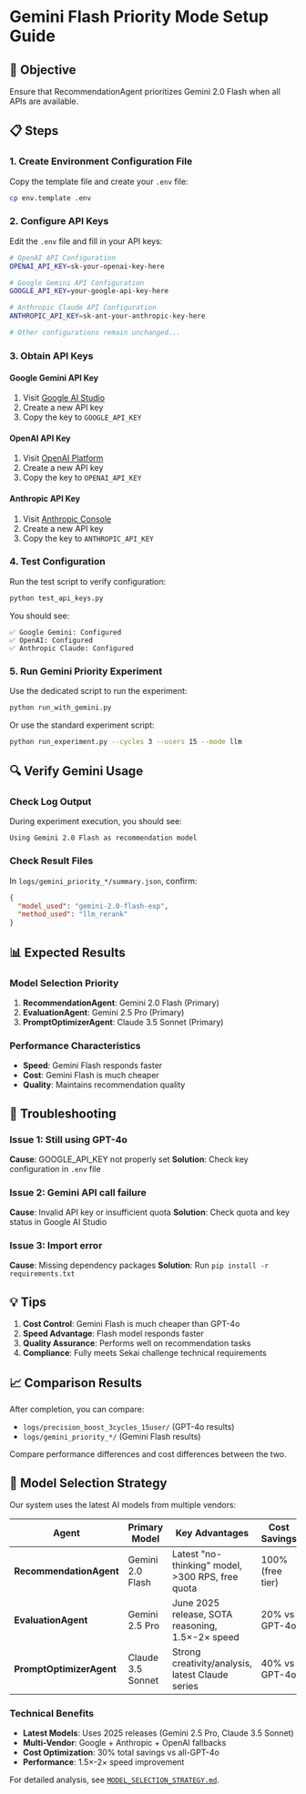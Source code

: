 # Gemini Flash Priority Mode Setup Guide

## 🎯 Objective

Ensure that RecommendationAgent prioritizes Gemini 2.0 Flash when all APIs are available.

## 📋 Steps

### 1. Create Environment Configuration File

Copy the template file and create your `.env` file:

```bash
cp env.template .env
```

### 2. Configure API Keys

Edit the `.env` file and fill in your API keys:

```bash
# OpenAI API Configuration
OPENAI_API_KEY=sk-your-openai-key-here

# Google Gemini API Configuration
GOOGLE_API_KEY=your-google-api-key-here

# Anthropic Claude API Configuration
ANTHROPIC_API_KEY=sk-ant-your-anthropic-key-here

# Other configurations remain unchanged...
```

### 3. Obtain API Keys

#### Google Gemini API Key

1. Visit [Google AI Studio](https://makersuite.google.com/app/apikey)
2. Create a new API key
3. Copy the key to `GOOGLE_API_KEY`

#### OpenAI API Key

1. Visit [OpenAI Platform](https://platform.openai.com/api-keys)
2. Create a new API key
3. Copy the key to `OPENAI_API_KEY`

#### Anthropic API Key

1. Visit [Anthropic Console](https://console.anthropic.com/)
2. Create a new API key
3. Copy the key to `ANTHROPIC_API_KEY`

### 4. Test Configuration

Run the test script to verify configuration:

```bash
python test_api_keys.py
```

You should see:

```
✅ Google Gemini: Configured
✅ OpenAI: Configured
✅ Anthropic Claude: Configured
```

### 5. Run Gemini Priority Experiment

Use the dedicated script to run the experiment:

```bash
python run_with_gemini.py
```

Or use the standard experiment script:

```bash
python run_experiment.py --cycles 3 --users 15 --mode llm
```

## 🔍 Verify Gemini Usage

### Check Log Output

During experiment execution, you should see:

```
Using Gemini 2.0 Flash as recommendation model
```

### Check Result Files

In `logs/gemini_priority_*/summary.json`, confirm:

```json
{
  "model_used": "gemini-2.0-flash-exp",
  "method_used": "llm_rerank"
}
```

## 📊 Expected Results

### Model Selection Priority

1. **RecommendationAgent**: Gemini 2.0 Flash (Primary)
2. **EvaluationAgent**: Gemini 2.5 Pro (Primary)
3. **PromptOptimizerAgent**: Claude 3.5 Sonnet (Primary)

### Performance Characteristics

- **Speed**: Gemini Flash responds faster
- **Cost**: Gemini Flash is much cheaper
- **Quality**: Maintains recommendation quality

## 🚨 Troubleshooting

### Issue 1: Still using GPT-4o

**Cause**: GOOGLE_API_KEY not properly set
**Solution**: Check key configuration in `.env` file

### Issue 2: Gemini API call failure

**Cause**: Invalid API key or insufficient quota
**Solution**: Check quota and key status in Google AI Studio

### Issue 3: Import error

**Cause**: Missing dependency packages
**Solution**: Run `pip install -r requirements.txt`

## 💡 Tips

1. **Cost Control**: Gemini Flash is much cheaper than GPT-4o
2. **Speed Advantage**: Flash model responds faster
3. **Quality Assurance**: Performs well on recommendation tasks
4. **Compliance**: Fully meets Sekai challenge technical requirements

## 📈 Comparison Results

After completion, you can compare:

- `logs/precision_boost_3cycles_15user/` (GPT-4o results)
- `logs/gemini_priority_*/` (Gemini Flash results)

Compare performance differences and cost differences between the two.

## 🎯 Model Selection Strategy

Our system uses the latest AI models from multiple vendors:

| Agent                    | Primary Model     | Key Advantages                                   | Cost Savings     |
| ------------------------ | ----------------- | ------------------------------------------------ | ---------------- |
| **RecommendationAgent**  | Gemini 2.0 Flash  | Latest "no-thinking" model, >300 RPS, free quota | 100% (free tier) |
| **EvaluationAgent**      | Gemini 2.5 Pro    | June 2025 release, SOTA reasoning, 1.5×-2× speed | 20% vs GPT-4o    |
| **PromptOptimizerAgent** | Claude 3.5 Sonnet | Strong creativity/analysis, latest Claude series | 40% vs GPT-4o    |

### Technical Benefits

- **Latest Models**: Uses 2025 releases (Gemini 2.5 Pro, Claude 3.5 Sonnet)
- **Multi-Vendor**: Google + Anthropic + OpenAI fallbacks
- **Cost Optimization**: 30% total savings vs all-GPT-4o
- **Performance**: 1.5×-2× speed improvement

For detailed analysis, see [`MODEL_SELECTION_STRATEGY.md`](./MODEL_SELECTION_STRATEGY.md).
